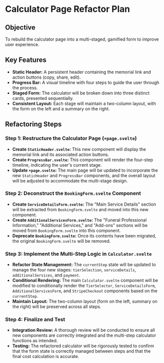# Calculator Page Refactor Plan

## Objective
To rebuild the calculator page into a multi-staged, gamified form to improve user experience.

## Key Features
- **Static Header:** A persistent header containing the memorial link and action buttons (copy, share, edit).
- **Progress Bar:** A visual timeline with four steps to guide the user through the process.
- **Staged Form:** The calculator will be broken down into three distinct cards, presented sequentially.
- **Consistent Layout:** Each stage will maintain a two-column layout, with the form on the left and a summary on the right.

## Refactoring Steps

### Step 1: Restructure the Calculator Page (`+page.svelte`)
- **Create `StaticHeader.svelte`:** This new component will display the memorial link and its associated action buttons.
- **Create `ProgressBar.svelte`:** This component will render the four-step timeline, indicating the user's current stage.
- **Update `+page.svelte`:** The main page will be updated to incorporate the new `StaticHeader` and `ProgressBar` components, and the overall layout will be adjusted to accommodate the multi-stage design.

### Step 2: Deconstruct the `BookingForm.svelte` Component
- **Create `ServiceDetailsForm.svelte`:** The "Main Service Details" section will be extracted from `BookingForm.svelte` and moved into this new component.
- **Create `AdditionalServicesForm.svelte`:** The "Funeral Professional Information," "Additional Services," and "Add-ons" sections will be moved from `BookingForm.svelte` into this component.
- **Deprecate `BookingForm.svelte`:** Once its contents have been migrated, the original `BookingForm.svelte` will be removed.

### Step 3: Implement the Multi-Step Logic in `Calculator.svelte`
- **Refactor State Management:** The `currentStep` state will be updated to manage the four new stages: `tierSelection`, `serviceDetails`, `additionalServices`, and `payment`.
- **Conditional Rendering:** The main `Calculator.svelte` component will be modified to conditionally render the `TierSelector`, `ServiceDetailsForm`, `AdditionalServicesForm`, and `StripeCheckout` components based on the `currentStep`.
- **Maintain Layout:** The two-column layout (form on the left, summary on the right) will be preserved across all steps.

### Step 4: Finalize and Test
- **Integration Review:** A thorough review will be conducted to ensure all new components are correctly integrated and the multi-step calculator functions as intended.
- **Testing:** The refactored calculator will be rigorously tested to confirm that the form state is correctly managed between steps and that the final cost calculation is accurate.